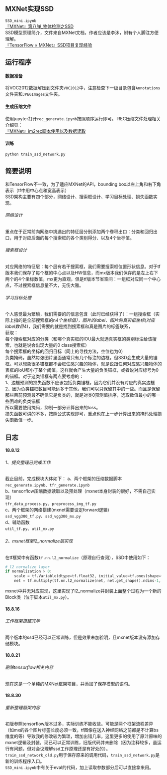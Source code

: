 ## MXNet实现SSD
`SSD_mini.ipynb`<br>
[『MXNet』第八弹_物体检测之SSD](https://www.cnblogs.com/hellcat/p/9108647.html)<br>
SSD模型原理简介，文件来自MXNet文档，作者应该是李沐，附有个人脚注方便理解。<br>
[『TensorFlow × MXNet』SSD项目复现经验](https://www.cnblogs.com/hellcat/p/9540591.html)<br>

## 运行程序
#### 数据准备
将VOC2012数据解压到文件夹`VOC2012`中，注意检查下一级目录包含`Annotations`文件夹和`JPEGImages`文件夹。
#### 生成压缩文件
使用jupyter打开`rec_generate.ipynb`按照顺序运行即可。
REC压缩文件处理相关介绍见：<br>
[『MXNet』im2rec脚本使用以及数据读取](https://www.cnblogs.com/hellcat/p/9373890.html)
#### 训练
```python
python train_ssd_network.py
```

## 简要说明
和TensorFlow不一致，为了适应MXNet的API，bounding box以左上角和右下角表示（tf中用中心点和宽高表示）<br>
SSD架构主要有四个部分，网络设计、搜索框设计、学习目标处理、损失函数实现。<br>
###### 网络设计
重点在于正常前向网络中挑选出的特征层分别添加两个卷积出口：分类和回归出口，用于对应后面的每个搜索框的各个类别得分、以及4个坐标值。<br>
###### 搜索框设计
对应网络的特征层：每个层有若干搜索框，我们需要搜索框位置形状信息。对于tf版本我们保存了每个框的中心点以及HW信息，而mx版本我们保存的是左上右下两个的4个坐标数值，mx更为直观，但是tf版本节省空间：一组框对应同一个中心点，不过搜索框信息量不大，无伤大雅。<br>
###### 学习目标处理
个人感觉最为繁琐，我们需要的的信息包含（此时已经获得了）：一组搜索框（实际上指的是全部搜索框的n*4个坐标值），图片的label、图片的真实框坐标(对应label数目*4)，我们需要的就是找到搜索框和真是图片的标签联系，<br>
获取：<br>
每个搜索框对应的分类（和哪个真实框的IOU最大就选真实框的类别标注给该搜索，也就是说会出现大量的0 class搜索框）<br>
每个搜索框的坐标的回归目标（同上的寻找方法，空位也为0）<br>
负类掩码，虽然每张图片里面通常只有几个标注的边框，但SSD会生成大量的锚框。可以想象很多锚框都不会框住感兴趣的物体，就是说跟任何对应感兴趣物体的表框的IoU都小于某个阈值。这样就会产生大量的负类锚框，或者说对应标号为0的锚框。对于这类锚框有两点要考虑的：<br>
    1、边框预测的损失函数不应该包括负类锚框，因为它们并没有对应的真实边框<br>
    2、因为负类锚框数目可能远多于其他，我们可以只保留其中的一些。而且是保留那些目前预测最不确信它是负类的，就是对类0预测值排序，选取数值最小的哪一些困难的负类锚框<br>
所以需要使用掩码，抑制一部分计算出来的loss。<br>
损失函数可讲的不多，按照公式实现即可，重点也在上一步计算出来的掩码处理损失函数值一步。

## 日志
#### 18.8.12
###### 1、提交整理已完成工作
截止目前，完成模块大体如下：
  a、两个框架的压缩数据脚本<br>
    `rec_generate.ipynb`、`tfr_generate.ipynb`<br>
  b、tensorflow压缩数据读取以及预处理（mxnet本身封装的很好，不需自己实现）<br>
    `tfr_data_process.py`、`preprocess_img_tf.py`<br>
  c、两个框架的网络搭建(mxnet需要设定forward逻辑)<br>
    `ssd_vgg300_tf.py`、`ssd_vgg300_mx.py`<br>
  d、辅助函数<br>
    `util_tf.py`、`util_mx.py`
###### 2、mxnet框架l2_normalize层实现
在tf框架中有函数`tf.nn.l2_normalize`（原理自行查阅），SSD中使用如下：
```python
# l2 normalize layer
if normalization > 0:
    scale = tf.Variable(dtype=tf.float32, initial_value=tf.ones(shape=(net.get_shape()[-1],)), trainable=True)
    net = tf.multiply(tf.nn.l2_normalize(net, net.get_shape().ndims-1, epsilon=1e-12), scale)
```
mxnet中并无对应实现，这里实现了l2_normalize并封装上面整个过程为一个新的Block类（位于脚本`util_mx.py`）。
#### 18.8.16
###### 工作框架搭建完毕
两个版本的ssd已经可以正常训练，但是效果未加验明，且mxnet版本没有添加存储模块。
#### 18.8.21
###### 删除tensorflow相关内容
现在这是一个单纯的MXNet框架项目，并添加了保存模型的语句。
#### 18.8.30
###### 重新整理框架内容
初版参照tensorflow版本过多，实际训练不能收敛。可能是两个框架流程差异（如mx的各个图片标签长度必须一致，tf图像在送入神经网络之前都是不计算bs维度的等）导致我的修改较为繁琐，增加出错几率，这里更多的使用了原汁原味的mxnet逻辑及封装，现已可以正常训练，旧版代码并未删除（因为注释较多，虽运行有问题，但对会议理解ssd工作原理还是有好处的）。<br>
`train_ssd_network_old.py`用于保存原来的调用代码，`train_ssd_network.py`是新的训练程序入口。<br>
`SSD_mini.ipynb`中有关于eval的代码，加上读取参数部分后可以直接拿来用。
